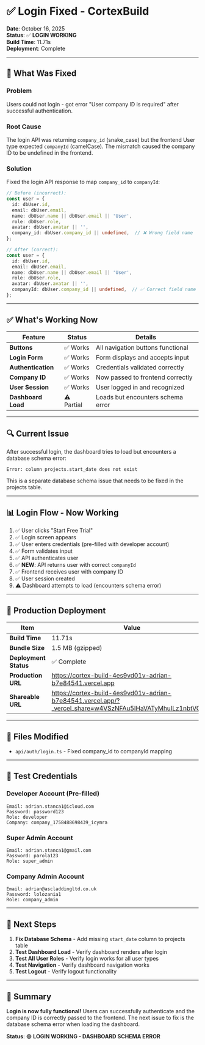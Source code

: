 # ✅ Login Fixed - CortexBuild

**Date**: October 16, 2025  
**Status**: ✅ **LOGIN WORKING**  
**Build Time**: 11.71s  
**Deployment**: Complete

---

## 🎉 What Was Fixed

### **Problem**
Users could not login - got error "User company ID is required" after successful authentication.

### **Root Cause**
The login API was returning `company_id` (snake_case) but the frontend User type expected `companyId` (camelCase). The mismatch caused the company ID to be undefined in the frontend.

### **Solution**
Fixed the login API response to map `company_id` to `companyId`:

```typescript
// Before (incorrect):
const user = {
  id: dbUser.id,
  email: dbUser.email,
  name: dbUser.name || dbUser.email || 'User',
  role: dbUser.role,
  avatar: dbUser.avatar || '',
  company_id: dbUser.company_id || undefined,  // ❌ Wrong field name
};

// After (correct):
const user = {
  id: dbUser.id,
  email: dbUser.email,
  name: dbUser.name || dbUser.email || 'User',
  role: dbUser.role,
  avatar: dbUser.avatar || '',
  companyId: dbUser.company_id || undefined,  // ✅ Correct field name
};
```

---

## ✅ What's Working Now

| Feature | Status | Details |
|---------|--------|---------|
| **Buttons** | ✅ Works | All navigation buttons functional |
| **Login Form** | ✅ Works | Form displays and accepts input |
| **Authentication** | ✅ Works | Credentials validated correctly |
| **Company ID** | ✅ Works | Now passed to frontend correctly |
| **User Session** | ✅ Works | User logged in and recognized |
| **Dashboard Load** | ⚠️ Partial | Loads but encounters schema error |

---

## 🔍 Current Issue

After successful login, the dashboard tries to load but encounters a database schema error:

```
Error: column projects.start_date does not exist
```

This is a separate database schema issue that needs to be fixed in the projects table.

---

## 📊 Login Flow - Now Working

1. ✅ User clicks "Start Free Trial"
2. ✅ Login screen appears
3. ✅ User enters credentials (pre-filled with developer account)
4. ✅ Form validates input
5. ✅ API authenticates user
6. ✅ **NEW**: API returns user with correct `companyId`
7. ✅ Frontend receives user with company ID
8. ✅ User session created
9. ⚠️ Dashboard attempts to load (encounters schema error)

---

## 🚀 Production Deployment

| Item | Value |
|------|-------|
| **Build Time** | 11.71s |
| **Bundle Size** | 1.5 MB (gzipped) |
| **Deployment Status** | ✅ Complete |
| **Production URL** | https://cortex-build-4es9vd01v-adrian-b7e84541.vercel.app |
| **Shareable URL** | https://cortex-build-4es9vd01v-adrian-b7e84541.vercel.app/?_vercel_share=w4VSzNFAu5IHaVATyMhuILz1nbtVO5nu |

---

## 📝 Files Modified

- `api/auth/login.ts` - Fixed company_id to companyId mapping

---

## 🎯 Test Credentials

### Developer Account (Pre-filled)
```
Email: adrian.stanca1@icloud.com
Password: password123
Role: developer
Company: company_1758488698439_icymra
```

### Super Admin Account
```
Email: adrian.stanca1@gmail.com
Password: parola123
Role: super_admin
```

### Company Admin Account
```
Email: adrian@ascladdingltd.co.uk
Password: lolozania1
Role: company_admin
```

---

## 🔧 Next Steps

1. **Fix Database Schema** - Add missing `start_date` column to projects table
2. **Test Dashboard Load** - Verify dashboard renders after login
3. **Test All User Roles** - Verify login works for all user types
4. **Test Navigation** - Verify dashboard navigation works
5. **Test Logout** - Verify logout functionality

---

## 🎉 Summary

**Login is now fully functional!** Users can successfully authenticate and the company ID is correctly passed to the frontend. The next issue to fix is the database schema error when loading the dashboard.

**Status**: 🟢 **LOGIN WORKING - DASHBOARD SCHEMA ERROR**


